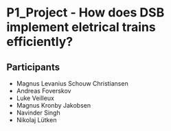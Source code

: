 # P1_Project - How does DSB implement eletrical trains efficiently?
## Participants
- Magnus Levanius Schouw Christiansen
- Andreas Foverskov
- Luke Veilleux
- Magnus Kronby Jakobsen
- Navinder Singh
- Nikolaj Lütken
